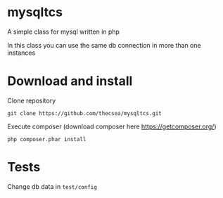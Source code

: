 # mysqltcs
A simple class for mysql written in php

In this class you can use the same db connection in more than one instances

# Download and install
Clone repository

`git clone https://github.com/thecsea/mysqltcs.git`

Execute composer (download composer here https://getcomposer.org/)

`php composer.phar install`


# Tests
Change db data in `test/config`